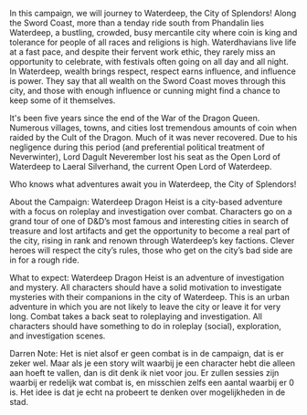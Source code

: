 In this campaign, we will journey to Waterdeep, the City of Splendors! Along the Sword Coast, more than a tenday ride south from Phandalin lies Waterdeep, a bustling, crowded, busy mercantile city where coin is king and tolerance for people of all races and religions is high. Waterdhavians live life at a fast pace, and despite their fervent work ethic, they rarely miss an opportunity to celebrate, with festivals often going on all day and all night. In Waterdeep, wealth brings respect, respect earns influence, and influence is power. They say that all wealth on the Sword Coast moves through this city, and those with enough influence or cunning might find a chance to keep some of it themselves.

It's been five years since the end of the War of the Dragon Queen. Numerous villages, towns, and cities lost tremendous amounts of coin when raided by the Cult of the Dragon. Much of it was never recovered. Due to his negligence during this period (and preferential political treatment of Neverwinter), Lord Dagult Neverember lost his seat as the Open Lord of Waterdeep to Laeral Silverhand, the current Open Lord of Waterdeep.

Who knows what adventures await you in Waterdeep, the City of Splendors!

About the Campaign: Waterdeep Dragon Heist is a city-based adventure with a focus on roleplay and investigation over combat. Characters go on a grand tour of one of D&D’s most famous and interesting cities in search of treasure and lost artifacts and get the opportunity to become a real part of the city, rising in rank and renown through Waterdeep’s key factions. Clever heroes will respect the city’s rules, those who get on the city’s bad side are in for a rough ride.

What to expect: Waterdeep Dragon Heist is an adventure of investigation and mystery. All characters should have a solid motivation to investigate mysteries with their companions in the city of Waterdeep. This is an urban adventure in which you are not likely to leave the city or leave it for very long. Combat takes a back seat to roleplaying and investigation. All characters should have something to do in roleplay (social), exploration, and investigation scenes.

Darren Note: Het is niet alsof er geen combat is in de campaign, dat is er zeker wel. Maar als je een story wilt waarbij je een character hebt die alleen aan hoeft te vallen, dan is dit denk ik niet voor jou. Er zullen sessies zijn waarbij er redelijk wat combat is, en misschien zelfs een aantal waarbij er 0 is. Het idee is dat je echt na probeert te denken over mogelijkheden in de stad. 

